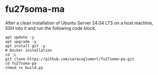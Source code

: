 # fu27soma-ma

After a clean installation of Ubuntu Server 24.04 LTS on a host machine, SSH into it and run the following code block.

```
apt update -y
apt upgrade -y
apt install git -y
# Docker installation
cd -L
git clone https://github.com/saracoglumert/fu27soma-pa.git
cd fu27soma-pa
chmod +x build.py
```